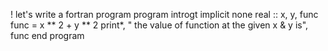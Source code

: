 ! let's write a fortran program
program introgt
implicit none
real :: x, y, func
func = x ** 2 + y ** 2
print*, " the value of function at the given x & y is", func
end program
<!---
suejaan/suejaan is a ✨ special ✨ repository because its `README.md` (this file) appears on your GitHub profile.
You can click the Preview link to take a look at your changes.
--->
